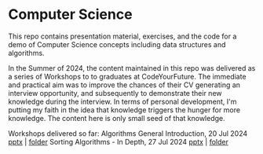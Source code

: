 # Computer Science
This repo contains presentation material, exercises, and the code for a demo of Computer Science concepts including data structures and algorithms.

In the Summer of 2024, the content maintained in this repo was delivered as a series of Workshops to to graduates at CodeYourFuture. The immediate and practical aim was to improve the chances of their CV generating an interview opportunity, and subsequently to demonstrate their new knowledge during the interview. In terms of personal development, I'm putting my faith in the idea that knowledge triggers the hunger for more knowledge. The content here is only small seed of that knowledge.

Workshops delivered so far:
    Algorithms General Introduction, 20 Jul 2024 [pptx](./Algorithms_Intro/Algorithms_Intro.pptx) | [folder](./Algorithms_Intro/)
    Sorting Algorithms - In Depth, 27 Jul 2024 [pptx](./Sorting/Sorting_Algorithms.pptx) | [folder](./Sorting/)



